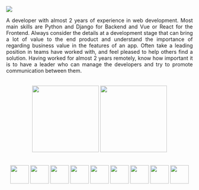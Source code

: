 <img src="https://i.imgur.com/HAaTinj.png"/>

<div style="text-align:justify">
<p>A developer with almost 2 years of experience in web development. Most main skills are Python and Django for Backend and Vue or React for the Frontend. Always consider the details at a development stage that can bring a lot of value to the end product and understand the importance of regarding business value in the features of an app. Often take a leading position in teams have worked with, and feel pleased to help others find a solution. Having worked for almost 2 years remotely, know how important it is to have a leader who can manage the developers and try to promote communication between them.
</p>
</div>
<div align="center" style="margin-top:2rem">

<img height='180' src="https://github-readme-stats.vercel.app/api?username=davi-tk&show_icons=true&include_all_commits=true&count_private=true&theme=onedark"/>
<img height='180'src="https://github-readme-stats.vercel.app/api/top-langs/?username=davi-tk&layout=compact&langs_count=7&theme=onedark"/>

<div style="display:inline_block; margin-top: 2rem">
<img width="50" src="https://cdn.jsdelivr.net/gh/devicons/devicon/icons/python/python-original-wordmark.svg" />
<img width="50" src="https://cdn.jsdelivr.net/gh/devicons/devicon/icons/django/django-plain.svg" />
<img width="50" src="https://cdn.jsdelivr.net/gh/devicons/devicon/icons/html5/html5-original.svg" />
<img width="50" src="https://cdn.jsdelivr.net/gh/devicons/devicon/icons/css3/css3-original.svg" />
<img width="50" src="https://cdn.jsdelivr.net/gh/devicons/devicon/icons/tailwindcss/tailwindcss-plain.svg" />
<img width="50" src="https://cdn.jsdelivr.net/gh/devicons/devicon/icons/javascript/javascript-original.svg" />
<img width="50" src="https://cdn.jsdelivr.net/gh/devicons/devicon/icons/react/react-original.svg" />
<img width="50" src="https://cdn.jsdelivr.net/gh/devicons/devicon/icons/vuejs/vuejs-original.svg" />
<img width="50" src="https://cdn.jsdelivr.net/gh/devicons/devicon/icons/docker/docker-original.svg" />

</div>
</div>
